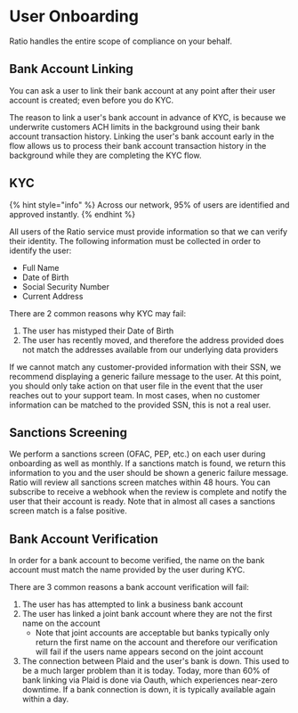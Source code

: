 # User Onboarding

Ratio handles the entire scope of compliance on your behalf.

## Bank Account Linking

You can ask a user to link their bank account at any point after their user account is created; even before you do KYC.&#x20;

The reason to link a user's bank account in advance of KYC, is because we underwrite customers ACH limits in the background using their bank account transaction history. Linking the user's bank account early in the flow allows us to process their bank account transaction history in the background while they are completing the KYC flow.

## KYC

{% hint style="info" %}
Across our network, 95% of users are identified and approved instantly. &#x20;
{% endhint %}

All users of the Ratio service must provide information so that we can verify their identity.  The following information must be collected in order to identify the user:

* Full Name
* Date of Birth
* Social Security Number
* Current Address

There are 2 common reasons why KYC may fail:

1. The user has mistyped their Date of Birth
2. The user has recently moved, and therefore the address provided does not match the addresses available from our underlying data providers

If we cannot match any customer-provided information with their SSN, we recommend displaying a generic failure message to the user.  At this point, you should only take action on that user file in the event that the user reaches out to your support team.  In most cases, when no customer information can be matched to the provided SSN, this is not a real user.

## Sanctions Screening

We perform a sanctions screen (OFAC, PEP, etc.) on each user during onboarding as well as monthly.  If a sanctions match is found, we return this information to you and the user should be shown a generic failure message. Ratio will review all sanctions screen matches within 48 hours.  You can subscribe to receive a webhook when the review is complete and notify the user that their account is ready.  Note that in almost all cases a sanctions screen match is a false positive.

## Bank Account Verification

In order for a bank account to become verified, the name on the bank account must match the name provided by the user during KYC. &#x20;

There are 3 common reasons a bank account verification will fail:

1. The user has has attempted to link a business bank account
2. The user has linked a joint bank account where they are not the first name on the account
   * Note that joint accounts are acceptable but banks typically only return the first name on the account and therefore our verification will fail if the users name appears second on the joint account
3. The connection between Plaid and the user's bank is down. This used to be a much larger problem than it is today. Today, more than 60% of bank linking via Plaid is done via Oauth, which experiences near-zero downtime. If a bank connection is down, it is typically available again within a day. &#x20;

